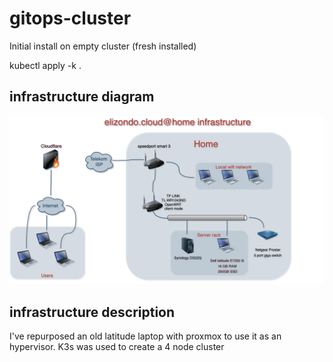 # gitops-cluster

Initial install on empty cluster (fresh installed)

kubectl apply -k .

## infrastructure diagram
![alt text](https://github.com/ElioLopez/gitops-cluster/blob/master/images/infrastructure-diagram.png?raw=true)

## infrastructure description

I've repurposed an old latitude laptop with proxmox to use it as an hypervisor.
K3s was used to create a 4 node cluster
